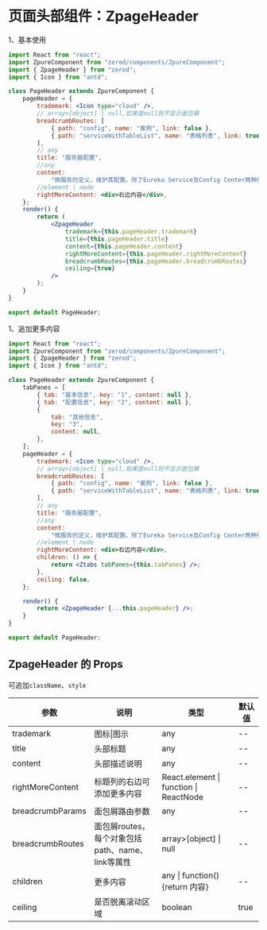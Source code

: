 <!--
 * @Author: zgt
 * @Date: 2018-08-21 10:59:31
 * @LastEditors: zgt
 * @LastEditTime: 2019-09-03 19:45:58
 * @Description: file content
 -->

# 页面头部组件：ZpageHeader

1、基本使用

<div class="z-demo-box" data-render="demo1" data-title="基本使用"></div>

```jsx
import React from "react";
import ZpureComponent from "zerod/components/ZpureComponent";
import { ZpageHeader } from "zerod";
import { Icon } from "antd";

class PageHeader extends ZpureComponent {
	pageHeader = {
		trademark: <Icon type="cloud" />,
		// array>[object] | null,如果是null则不显示面包屑
		breadcrumbRoutes: [
			{ path: "config", name: "案例", link: false },
			{ path: "serviceWithTableList", name: "表格列表", link: true },
		],
		// any
		title: "服务器配置",
		//any
		content:
			"微服务的定义，维护其配置。除了Eureka Service及Config Center两种服务不在这里配置，其他服务都必须在此定义和配置！",
		//element | node
		rightMoreContent: <div>右边内容</div>,
	};
	render() {
		return (
			<ZpageHeader
				trademark={this.pageHeader.trademark}
				title={this.pageHeader.title}
				content={this.pageHeader.content}
				rightMoreContent={this.pageHeader.rightMoreContent}
				breadcrumbRoutes={this.pageHeader.breadcrumbRoutes}
				ceiling={true}
			/>
		);
	}
}

export default PageHeader;
```

1、追加更多内容

<div class="z-demo-box" data-render="demo2" data-title="使用children属性"></div>

```jsx
import React from "react";
import ZpureComponent from "zerod/components/ZpureComponent";
import { ZpageHeader } from "zerod";
import { Icon } from "antd";

class PageHeader extends ZpureComponent {
	tabPanes = [
		{ tab: "基本信息", key: "1", content: null },
		{ tab: "配置信息", key: "2", content: null },
		{
			tab: "其他信息",
			key: "3",
			content: null,
		},
	];
	pageHeader = {
		trademark: <Icon type="cloud" />,
		// array>[object] | null,如果是null则不显示面包屑
		breadcrumbRoutes: [
			{ path: "config", name: "案例", link: false },
			{ path: "serviceWithTableList", name: "表格列表", link: true },
		],
		// any
		title: "服务器配置",
		//any
		content:
			"微服务的定义，维护其配置。除了Eureka Service及Config Center两种服务不在这里配置，其他服务都必须在此定义和配置！",
		//element | node
		rightMoreContent: <div>右边内容</div>,
		children: () => {
			return <Ztabs tabPanes={this.tabPanes} />;
		},
		ceiling: false,
	};

	render() {
		return <ZpageHeader {...this.pageHeader} />;
	}
}

export default PageHeader;
```

## ZpageHeader 的 Props

可追加`className`、`style`

<table>
	<thead>
		<tr>
			<th>参数</th>
			<th>说明</th>
			<th>类型</th>
			<th>默认值</th>
		</tr>
	</thead>
	<tbody>
		<tr>
			<td>trademark</td>
			<td>图标|图示</td>
			<td>any</td>
			<td>--</td>
		</tr>
		<tr>
			<td><i class="zero-icon zerod-shengchangzhouqi"></i> title</td>
			<td>头部标题</td>
			<td>any</td>
			<td>--</td>
		</tr>
        <tr>
			<td><i class="zero-icon zerod-shengchangzhouqi"></i> content</td>
			<td>头部描述说明</td>
			<td>any</td>
			<td>--</td>
		</tr>
        <tr>
			<td><i class="zero-icon zerod-shengchangzhouqi"></i> rightMoreContent</td>
			<td>标题列的右边可添加更多内容</td>
			<td>React.element | function | ReactNode</td>
			<td>--</td>
		</tr>
        <tr>
			<td>breadcrumbParams</td>
			<td>面包屑路由参数</td>
			<td>any</td>
			<td>--</td>
		</tr>
        <tr>
			<td>breadcrumbRoutes</td>
			<td>面包屑routes，每个对象包括path、name、link等属性</td>
			<td>array>[object] | null</td>
			<td>--</td>
		</tr>
        <tr>
			<td><i class="zero-icon zerod-shengchangzhouqi"></i> children</td>
			<td>更多内容</td>
			<td>any | function(){return 内容}</td>
			<td>--</td>
		</tr>
        <tr>
			<td>ceiling</td>
			<td>是否脱离滚动区域</td>
			<td>boolean</td>
			<td>true</td>
		</tr>
	</tbody>
</table>
